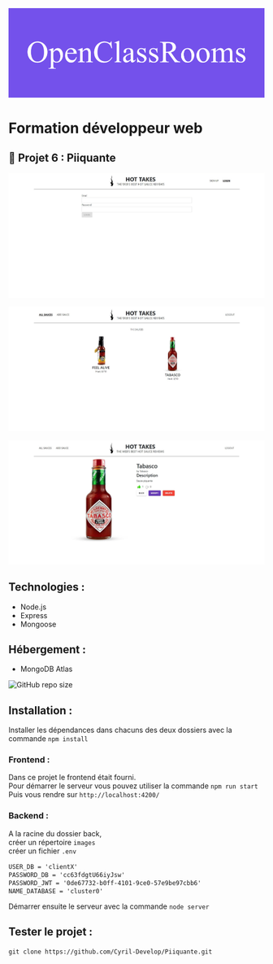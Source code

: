 ![formation](./images/OpenClassRooms.png)

# Formation développeur web



## 📎 Projet 6 : Piiquante



![screenshot du site](./images/accueil.jpg)

![screenshot du site](./images/main.jpg)

![screenshot du site](./images/modif.jpg)

## Technologies :
- Node.js
- Express
- Mongoose

## Hébergement :
- MongoDB Atlas

![GitHub repo size](https://img.shields.io/github/repo-size/Cyril-Develop/Piiquante?style=for-the-badge)


## Installation :

Installer les dépendances dans chacuns des deux dossiers avec la commande `npm install`

### Frontend : 

Dans ce projet le frontend était fourni.\
Pour démarrer le serveur vous pouvez utiliser la commande `npm run start`\
Puis vous rendre sur `http://localhost:4200/`

### Backend :

A la racine du dossier back,\
créer un répertoire `images`\
créer un fichier `.env`
```
USER_DB = 'clientX'
PASSWORD_DB = 'cc63fdgtU66iyJsw'
PASSWORD_JWT = '0de67732-b0ff-4101-9ce0-57e9be97cbb6'
NAME_DATABASE = 'cluster0'
```
Démarrer ensuite le serveur avec la commande `node server` 

## Tester le projet :

```terminal
git clone https://github.com/Cyril-Develop/Piiquante.git
```
